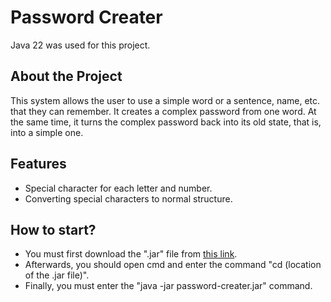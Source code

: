 # Password Creater

Java 22 was used for this project.

## About the Project

This system allows the user to use a simple word or a sentence, name, etc. that they can remember. 
It creates a complex password from one word. At the same time, it turns the complex password back into its old state, that is, into a simple one.

## Features

- Special character for each letter and number.
- Converting special characters to normal structure.

## How to start?

- You must first download the ".jar" file from [this link](https://raw.githubusercontent.com/ulasahin/password-creater/master/password-creater.jar).
- Afterwards, you should open cmd and enter the command "cd (location of the .jar file)".
- Finally, you must enter the "java -jar password-creater.jar" command.


